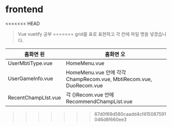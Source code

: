 # frontend

<<<<<<< HEAD
> Vue
vuetify 공부
=======
grid를 표로 표현하고 각 칸에 파일 명을 넣겠습니다.

| 홈화면 왼           | 홈화면 오                                                          |
| ------------------- | ------------------------------------------------------------------ |
| UserMbtiType.vue    | HomeMenu.vue                                                       |
| UserGameInfo.vue    | HomeMenu.vue 안에 각각 ChampRecom.vue, MbtiRecom.vue, DuoRecom.vue |
| RecentChampLIst.vue | 각 ()Recom.vue 안에 RecommendChampList.vue                         |
>>>>>>> 67d0f69d580caadd4cf415087591046d8f660ee3
